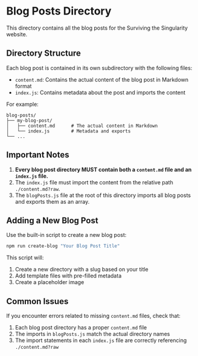 # Blog Posts Directory

This directory contains all the blog posts for the Surviving the Singularity website.

## Directory Structure

Each blog post is contained in its own subdirectory with the following files:

- `content.md`: Contains the actual content of the blog post in Markdown format
- `index.js`: Contains metadata about the post and imports the content

For example:
```
blog-posts/
├── my-blog-post/
│   ├── content.md      # The actual content in Markdown
│   └── index.js        # Metadata and exports
└── ...
```

## Important Notes

1. **Every blog post directory MUST contain both a `content.md` file and an `index.js` file.**
2. The `index.js` file must import the content from the relative path `./content.md?raw`.
3. The `blogPosts.js` file at the root of this directory imports all blog posts and exports them as an array.

## Adding a New Blog Post

Use the built-in script to create a new blog post:

```bash
npm run create-blog "Your Blog Post Title"
```

This script will:
1. Create a new directory with a slug based on your title
2. Add template files with pre-filled metadata
3. Create a placeholder image

## Common Issues

If you encounter errors related to missing `content.md` files, check that:

1. Each blog post directory has a proper `content.md` file
2. The imports in `blogPosts.js` match the actual directory names
3. The import statements in each `index.js` file are correctly referencing `./content.md?raw`